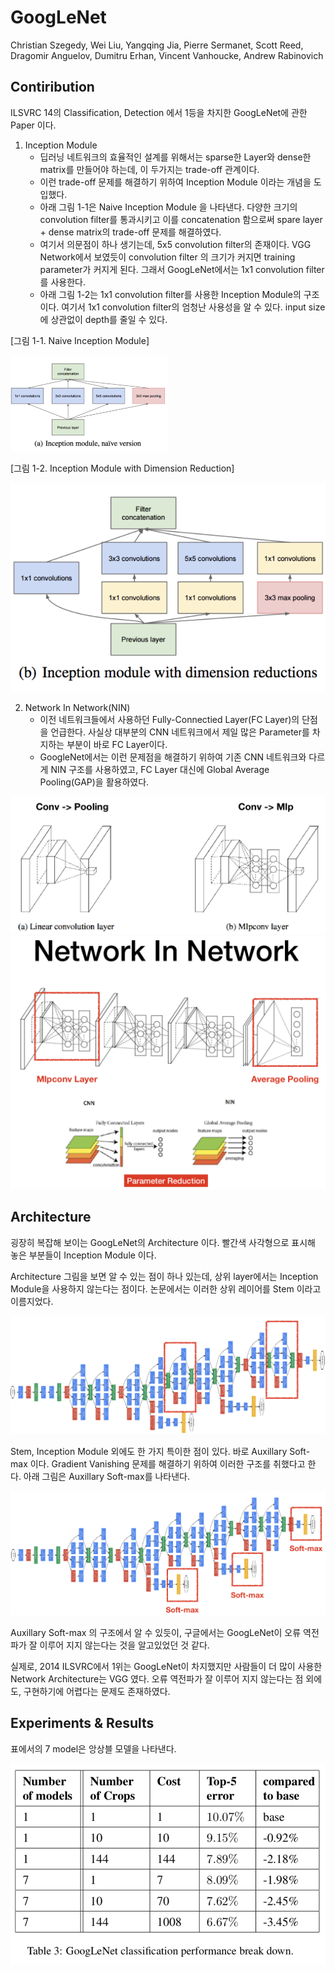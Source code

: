 # GoogLeNet

Christian Szegedy, Wei Liu, Yangqing Jia, Pierre Sermanet, Scott Reed, Dragomir Anguelov, Dumitru Erhan, Vincent Vanhoucke, Andrew Rabinovich

## Contiribution

ILSVRC 14의 Classification, Detection 에서 1등을 차지한 GoogLeNet에 관한 Paper 이다. 

1. Inception Module
	* 딥러닝 네트워크의 효율적인 설계를 위해서는 sparse한 Layer와 dense한 matrix를 만들어야 하는데, 이 두가지는 trade-off 관계이다. 
	* 이런 trade-off 문제를 해결하기 위하여 Inception Module 이라는 개념을 도입했다. 
	* 아래 그림 1-1은 Naive Inception Module 을 나타낸다. 다양한 크기의 convolution filter를 통과시키고 이를 concatenation 함으로써 spare layer + dense matrix의 trade-off 문제를 해결하였다. 
	* 여기서 의문점이 하나 생기는데, 5x5 convolution filter의 존재이다. VGG Network에서 보였듯이 convolution filter 의 크기가 커지면 training parameter가 커지게 된다. 그래서 GoogLeNet에서는 1x1 convolution filter를 사용한다. 
	* 아래 그림 1-2는 1x1 convolution filter를 사용한 Inception Module의 구조이다. 여기서 1x1 convolution filter의 엄청난 사용성을 알 수 있다. input size에 상관없이 depth를 줄일 수 있다.

[그림 1-1. Naive Inception Module]

<img src="../images/google/inception_naive.png" width="50%" height="50%">

[그림 1-2. Inception Module with Dimension Reduction]

<img src="../images/google/inception_reduction.png" width="500%" height="50%">

2. Network In Network(NIN)
	* 이전 네트워크들에서 사용하던 Fully-Connectied Layer(FC Layer)의 단점을 언급한다. 사실상 대부분의 CNN 네트워크에서 제일 많은 Parameter를 차지하는 부분이 바로 FC Layer이다. 
	* GoogleNet에서는 이런 문제점을 해결하기 위하여 기존 CNN 네트워크와 다르게 NIN 구조를 사용하였고, FC Layer 대신에 Global Average Pooling(GAP)을 활용하였다. 

<img src="../images/google/nin.png" width="100%" height="50%">


<img src="../images/google/nin2.png" width="100%" height="50%">

## Architecture

굉장히 복잡해 보이는 GoogLeNet의 Architecture 이다. 빨간색 사각형으로 표시해 놓은 부분들이 Inception Module 이다. 

Architecture 그림을 보면 알 수 있는 점이 하나 있는데, 상위 layer에서는 Inception Module을 사용하지 않는다는 점이다. 논문에서는 이러한 상위 레이어를 Stem 이라고 이름지었다.   

<img src="../images/google/architecture.png" width="100%" height="50%">

Stem, Inception Module 외에도 한 가지 특이한 점이 있다. 바로 Auxillary Soft-max 이다. Gradient Vanishing 문제를 해결하기 위하여 이러한 구조를 취했다고 한다. 아래 그림은 Auxillary Soft-max를 나타낸다. 

<img src="../images/google/auxillary.png" width="100%" height="50%">

Auxillary Soft-max 의 구조에서 알 수 있듯이, 구글에서는 GoogLeNet이 오류 역전파가 잘 이루어 지지 않는다는 것을 알고있었던 것 같다. 

실제로, 2014 ILSVRC에서 1위는 GoogLeNet이 차지했지만 사람들이 더 많이 사용한 Network Architecture는 VGG 였다. 오류 역전파가 잘 이루어 지지 않는다는 점 외에도, 구현하기에 어렵다는 문제도 존재하였다. 

## Experiments & Results

표에서의 7 model은 앙상블 모델을 나타낸다. 

<img src="../images/google/experiment.png" width="100%" height="50%">



